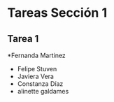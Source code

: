# Tareas Sección 1

## Tarea 1
*Fernanda Martinez
* Felipe Stuven
* Javiera Vera
* Constanza Díaz
* alinette galdames
